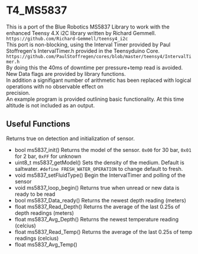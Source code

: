# T4_MS5837
This is a port of the Blue Robotics MS5837 Library to work with the enhanced Teensy 4.X i2C library written by Richard Gemmell.
`https://github.com/Richard-Gemmell/teensy4_i2c`  
This port is non-blocking, using the Interval Timer provided by Paul Stoffregen's IntervalTimer.h provided in the Teensyduino Core.  
`https://github.com/PaulStoffregen/cores/blob/master/teensy4/IntervalTimer.h`  
By doing this the 40ms of downtime per pressure+temp read is avoided. New Data flags are provided by library functions.  
In addition a signifigant number of arithmetic has been replaced with logical operations with no observable effect on  
precision.  
An example program is provided outlining basic functionality. At this time altitude is not included as an output.
  
## Useful Functions
Returns true on detection and initialization of sensor.
- bool ms5837_init()
Returns the model of the sensor. `0x00` for 30 bar, `0x01` for 2 bar, `0xFF` for unknown
- uint8_t ms5837_getModel()
Sets the density of the medium. Default is saltwater. `#define FRESH_WATER_OPERATION` to change default to fresh.
- void ms5837_setFluidType()
Begin the IntervalTimer and polling of the sensor
- void ms5837_loop_begin()
Returns true when unread or new data is ready to be read
- bool ms5837_Data_ready()
Returns the newest depth reading (meters)
- float ms5837_Read_Depth()
Returns the average of the last 0.25s of depth readings (meters)
- float ms5837_Avg_Depth()
Returns the newest temperature reading (celcius)
- float ms5837_Read_Temp()
Returns the average of the last 0.25s of temp readings (celcius)
- float ms5837_Avg_Temp()
